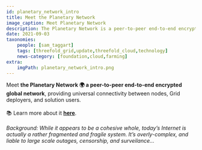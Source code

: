```yaml
---
id: planetary_network_intro
title: Meet the Planetary Network
image_caption: Meet Planetary Network
description: The Planetary Network is a peer-to-peer end-to-end encrypted global network. Learn more about it within!
date: 2021-09-03
taxonomies:
    people: [sam_taggart]
    tags: [threefold_grid,update,threefold_cloud,technology]
    news-category: [foundation,cloud,farming]
extra:
    imgPath: planetary_network_intro.png
---
```


Meet **the Planetary Network 🌍 a peer-to-peer end-to-end encrypted global network**, providing universal connectivity between nodes, Grid deployers, and solution users.
<br/>
<br/>
📚 Learn more about it **[here](https://forum.threefold.io/t/how-our-planetary-network-works/1210)**.
<br/>
<br/>
*Background: While it appears to be a cohesive whole, today’s Internet is actually a rather fragmented and fragile system. It’s overly-complex, and liable to large scale outages, censorship, and surveilance…*